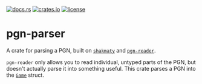 [![docs.rs](https://img.shields.io/docsrs/pgn-parser?logo=docs.rs&label=docs.rs)](https://docs.rs/pgn-parser/)
[![crates.io](https://img.shields.io/crates/v/pgn-parser?logo=rust)](https://crates.io/crates/pgn-parser)
[![license](https://img.shields.io/crates/l/pgn-parser)](https://github.com/tigerros/pgn-parser/blob/master/LICENSE)

# pgn-parser

A crate for parsing a PGN, built on [`shakmaty`](https://crates.io/crates/shakmaty) and [`pgn-reader`](https://crates.io/crates/pgn-reader).

`pgn-reader` only allows you to read individual, untyped parts of the PGN, but doesn't actually parse it into something useful.
This crate parses a PGN into the [`Game`](https://docs.rs/pgn-parser/latest/pgn-parser/struct.Game.html) struct.